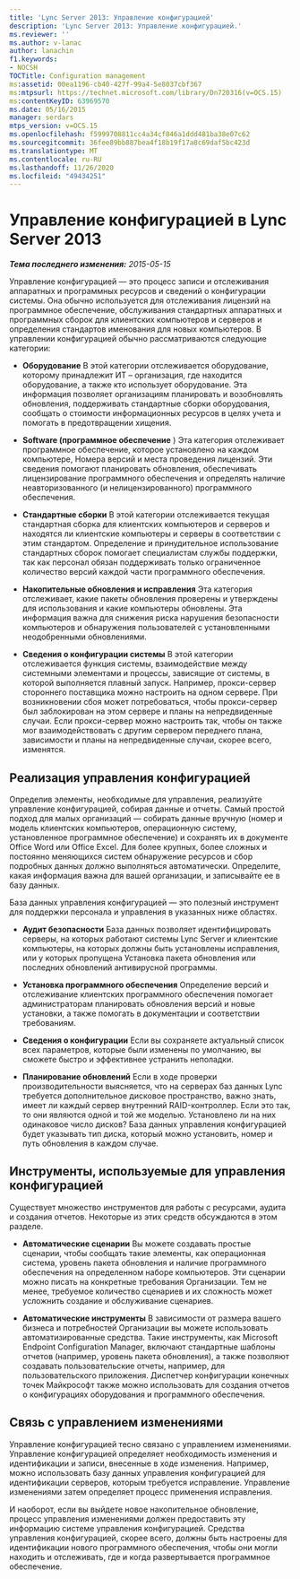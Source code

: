 ```yaml
---
title: 'Lync Server 2013: Управление конфигурацией'
description: 'Lync Server 2013: Управление конфигурацией.'
ms.reviewer: ''
ms.author: v-lanac
author: lanachin
f1.keywords:
- NOCSH
TOCTitle: Configuration management
ms:assetid: 00ea1196-cb40-427f-99a4-5e8037cbf367
ms:mtpsurl: https://technet.microsoft.com/library/Dn720316(v=OCS.15)
ms:contentKeyID: 63969570
ms.date: 05/16/2015
manager: serdars
mtps_version: v=OCS.15
ms.openlocfilehash: f5999708811cc4a34cf846a1ddd481ba38e07c62
ms.sourcegitcommit: 36fee89bb887bea4f18b19f17a8c69daf5bc423d
ms.translationtype: MT
ms.contentlocale: ru-RU
ms.lasthandoff: 11/26/2020
ms.locfileid: "49434251"
---
```

# <a name="configuration-management-in-lync-server-2013"></a>Управление конфигурацией в Lync Server 2013

<div data-xmlns="http://www.w3.org/1999/xhtml">

<div class="topic" data-xmlns="http://www.w3.org/1999/xhtml" data-msxsl="urn:schemas-microsoft-com:xslt" data-cs="https://msdn.microsoft.com/">

<div data-asp="https://msdn2.microsoft.com/asp">



</div>

<div id="mainSection">

<div id="mainBody">

<span> </span>

_**Тема последнего изменения:** 2015-05-15_

Управление конфигурацией — это процесс записи и отслеживания аппаратных и программных ресурсов и сведений о конфигурации системы. Она обычно используется для отслеживания лицензий на программное обеспечение, обслуживания стандартных аппаратных и программных сборок для клиентских компьютеров и серверов и определения стандартов именования для новых компьютеров. В управлении конфигурацией обычно рассматриваются следующие категории:

  - **Оборудование**   В этой категории отслеживается оборудование, которому принадлежит ИТ – организация, где находится оборудование, а также кто использует оборудование. Эта информация позволяет организациям планировать и возобновлять обновления, поддерживать стандартные сборки оборудования, сообщать о стоимости информационных ресурсов в целях учета и помогать в предотвращении хищения.

  - **Software (программное обеспечение**   )   Эта категория отслеживает программное обеспечение, которое установлено на каждом компьютере, Номера версий и места проведения лицензий. Эти сведения помогают планировать обновления, обеспечивать лицензирование программного обеспечения и определять наличие неавторизованного (и нелицензированного) программного обеспечения.

  - **Стандартные сборки**   В этой категории отслеживается текущая стандартная сборка для клиентских компьютеров и серверов и находятся ли клиентские компьютеры и серверы в соответствии с этим стандартом. Определение и принудительное использование стандартных сборок помогает специалистам службы поддержки, так как персонал обязан поддерживать только ограниченное количество версий каждой части программного обеспечения.

  - **Накопительные обновления и исправления**   Эта категория отслеживает, какие пакеты обновления проверены и утверждены для использования и какие компьютеры обновлены. Эта информация важна для снижения риска нарушения безопасности компьютеров и обнаружения пользователей с установленными неодобренными обновлениями.

  - **Сведения о конфигурации системы**   В этой категории отслеживается функция системы, взаимодействие между системными элементами и процессы, зависящие от системы, в которой выполняется плавный запуск. Например, прокси-сервер стороннего поставщика можно настроить на одном сервере. При возникновении сбоя может потребоваться, чтобы прокси-сервер был заблокирован на этом сервере и планы на непредвиденные случаи. Если прокси-сервер можно настроить так, чтобы он также мог взаимодействовать с другим сервером переднего плана, зависимости и планы на непредвиденные случаи, скорее всего, изменятся.

<div>

## <a name="implementing-configuration-management"></a>Реализация управления конфигурацией

Определив элементы, необходимые для управления, реализуйте управление конфигурацией, собирая данные и отчеты. Самый простой подход для малых организаций — собирать данные вручную (номер и модель клиентских компьютеров, операционную систему, установленное программное обеспечение) и сохранять их в документе Office Word или Office Excel. Для более крупных, более сложных и постоянно меняющихся систем обнаружение ресурсов и сбор подробных данных должно выполняться автоматически. Определите, какая информация важна для вашей организации, и записывайте ее в базу данных.

База данных управления конфигурацией — это полезный инструмент для поддержки персонала и управления в указанных ниже областях.

  - **Аудит безопасности**   База данных позволяет идентифицировать серверы, на которых работают системы Lync Server и клиентские компьютеры, на которых должны быть установлены исправления, или у которых пропущена Установка пакета обновления или последних обновлений антивирусной программы.

  - **Установка программного обеспечения**   Определение версий и отслеживание клиентских программного обеспечения помогает администраторам планировать обновления версий и новые установки, а также помогать в документации и соответствии требованиям.

  - **Сведения о конфигурации**   Если вы сохраняете актуальный список всех параметров, которые были изменены по умолчанию, вы сможете быстро и эффективнее устранить неполадки.

  - **Планирование обновлений**   Если в ходе проверки производительности выясняется, что на серверах баз данных Lync требуется дополнительное дисковое пространство, важно знать, имеет ли каждый сервер внутренний RAID-контроллер. Если это так, то они являются одной и той же моделью. Установлено ли на них одинаковое число дисков? База данных управления конфигурацией будет указывать тип диска, который можно установить, номер и путь обновления в каждом случае.

</div>

<div>

## <a name="tools-used-for-configuration-management"></a>Инструменты, используемые для управления конфигурацией

Существует множество инструментов для работы с ресурсами, аудита и создания отчетов. Некоторые из этих средств обсуждаются в этом разделе.

  - **Автоматические сценарии**   Вы можете создавать простые сценарии, чтобы сообщать такие элементы, как операционная система, уровень пакета обновления и наличие программного обеспечения на определенном наборе компьютеров. Эти сценарии можно писать на конкретные требования Организации. Тем не менее, требуемое количество сценариев и их сложность может усложнить создание и обслуживание сценариев.

  - **Автоматические инструменты**   В зависимости от размера вашего бизнеса и потребностей Организации вы можете использовать автоматизированные средства. Такие инструменты, как Microsoft Endpoint Configuration Manager, включают стандартные шаблоны отчетов (например, уровень пакета обновления), а также позволяют создавать пользовательские отчеты, например, для пользовательского приложения. Диспетчер конфигурации конечных точек Майкрософт также можно использовать для создания отчетов о конфигурациях оборудования и программного обеспечения.

</div>

<div>

## <a name="relationship-with-change-management"></a>Связь с управлением изменениями

Управление конфигурацией тесно связано с управлением изменениями. Управление конфигурацией определяет необходимость изменения и идентификации и записи, внесенные в ходе изменения. Например, можно использовать базу данных управления конфигурацией для идентификации серверов, которым требуется исправление. Управление изменениями затем определяет процесс применения исправления.

И наоборот, если вы выйдете новое накопительное обновление, процесс управления изменениями должен предоставить эту информацию системе управления конфигурацией. Средства управления конфигурацией, скорее всего, должны быть настроены для идентификации нового программного обеспечения, чтобы они могли находить и отслеживать, где и когда развертывается программное обеспечение.

</div>

</div>

<span> </span>

</div>

</div>

</div>

